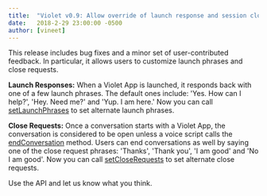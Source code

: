```yaml
---
title:  "Violet v0.9: Allow override of launch response and session close request"
date:   2018-2-29 23:00:00 -0500
author: [vineet]
---
```


This release includes bug fixes and a minor set of user-contributed feedback. In particular, it allows users to customize launch phrases and close requests.

**Launch Responses:** When a Violet App is launched, it responds back with one of a few launch phrases. The default ones include: 'Yes. How can I help?', 'Hey. Need me?' and 'Yup. I am here.' Now you can call [setLaunchPhrases](/api/module-conversationEngine-ConversationEngine) to set alternate launch phrases.

**Close Requests:** Once a conversation starts with a Violet App, the conversation is considered to be open unless a voice script calls the [endConversation](/api/module-response-Response) method. Users can end conversations as well by saying one of the close request phrases: 'Thanks', 'Thank you', 'I am good' and 'No I am good'. Now you can call [setCloseRequests](/api/module-conversationEngine-ConversationEngine) to set alternate close requests.

Use the API and let us know what you think.
